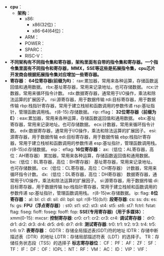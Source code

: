 - **cpu**：
	- **架构**：
		- x86:
			- x86(32位)：
			- x86-64(64位)：
		- ARM：
		- POWER：
		- SPARC：
		- RISC-V：
- **不同架构有不同指令集和寄存器，架构里面有自带的指令集和寄存器。一个指令集里面有不同指令和寄存器，MMX，SSE等这些是拓展指令集，cpu芯片开发商会根据拓展指令集对应增加一些寄存器。**
- **寄存器**：
	**64位寄存器(前缀为R)**：
	rax:累加器，常用来各种运算，存储函数返回值和通用数据。
	rbx:基址寄存器，常用来记录地址。也可存储数据。
	rcx:计数器，常用来循环指令计数。
	rdx:数据寄存器，通常用于I/O操作，乘法和除法运算的扩展因子。
	rsi:源寄存器，用于数据传输
	rdi:目标寄存器，用于数据传输
	rbp:栈指针寄存器，常用于建立栈帧和函数调用的参数传递
	rsp:基址指针，管理函数调用栈。
	r(8-15):存储数据。
	rip:
	rflag：
	**32位寄存器（前缀为E）**:
	eax:累加器，常用来各种运算，存储函数返回值和通用数据。
	ebx:基址寄存器，常用来记录地址。也可存储数据。
	ecx:计数器，常用来循环指令计数。
	edx:数据寄存器，通常用于I/O操作，乘法和除法运算的扩展因子。
	esi:源寄存器，用于数据传输
	edi:目标寄存器，用于数据传输
	ebp:栈指针寄存器，常用于建立栈帧和函数调用的参数传递
	esp:基址指针，管理函数调用栈。
	r(8-15)d:存储数据。
	eip：
	eflag:
	**16位寄存器**：
	ax:（低位：AL寄存器，高位：AH寄存器）
	累加器，常用来各种运算，存储函数返回值和通用数据。
	bx:（低位：BL寄存器，高位：BH寄存器）
	基址寄存器，常用来记录地址。也可存储数据。
	cx:（低位：CL寄存器，高位：CH寄存器）
	计数器，常用来循环指令计数。
	dx:（低位：DL寄存器，高位：DH寄存器）
	数据寄存器，通常用于I/O操作，乘法和除法运算的扩展因子。
	si:源寄存器，用于数据传输
	di:目标寄存器，用于数据传输
	bp:栈指针寄存器，常用于建立栈帧和函数调用的参数传递
	sp:基址指针，管理函数调用栈。
	r(8-15)w:存储数据。
	ip:
	flag:
	**8位寄存器**：
	al:
	bl:
	cl:
	dl:
	sil:
	dil:
	bpl:
	spl:
	r(8-15)(b/l):
	**段寄存器**:
	cs:
	ss:
	ds:
	es:
	fs:
	gs:
	**FPU（浮点寄存器）**:
	st0:
	st1:
	st2:
	st3:
	st4:
	st5:
	st6:
	st7:
	fctrl:
	fstat:
	ftag:
	fiseg:
	fioff:
	foseg:
	fooff:
	fop:
	**SSE(专用寄存器)（用于多媒体）**：
	xmm(0-15):
	mxcsr:
	**控制寄存器**:
	cr0:
	cr1:
	cr2:
	cr3:
	cr4:
	**调试寄存器**：
	dr0:
	dr1:
	dr2:
	dr3:
	dr4:
	dr5:
	dr6:
	dr7:
	dr8:
	**测试寄存器**:
	tr0:
	tr1:
	tr2:
	tr3:
	tr4:
	tr5:
	tr6:
	tr7:
	**表寄存器**：
	GDTR：存储全局描述表(GDT)符的地址
	IDTR：存储中断描述表（DTR）的地址
	LDTR：存储局部描述符表（LDT）的选择子。
	TR：存储任务状态段（TSS）的选择子
	**标志寄存器位**：
	CF：
	PF：
	AF：
	ZF：
	SF：
	TF：
	IF：
	DF：
	OF：
	IOPL：
	NT：
	RF：
	VM：
	AC：
	ID：
	VIP：
	VIF：